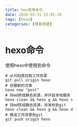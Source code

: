 ```yaml
---
title: hex常用命令
date: 2020-05-31 15:01:19
tags: [hexo]
categories: [博客搭建]
---
```

# hexo命令
使用hexo中使用到命令
<!--more-->

```
# 从代码库拉取工作目录
git pull origin hexo
# 创建新的文章
hexo new "post"
# 将md转成静态资源，并开启本地服务
hexo clean && hexo g && hexo s
# 将md转成静态资源，并发布到git
hexo clean && hexo g && hexo d
# 推送工作目录到git
git push origin hexo
```

